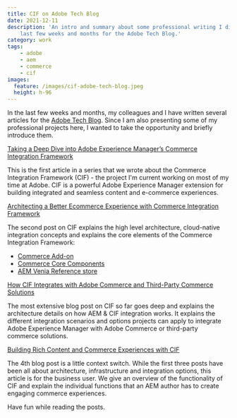 ```yaml
---
title: CIF on Adobe Tech Blog
date: 2021-12-11
description: 'An intro and summary about some professional writing I did in the
    last few weeks and months for the Adobe Tech Blog.'
category: work
tags:
    - adobe
    - aem
    - commerce
    - cif
images: 
  feature: /images/cif-adobe-tech-blog.jpeg
  height: h-96
---
```


In the last few weeks and months, my colleagues and I have written several articles for the [Adobe Tech Blog](https://medium.com/adobetech). Since I am also presenting some of my professional projects here, I wanted to take the opportunity and briefly introduce them.

[Taking a Deep Dive into Adobe Experience Manager’s Commerce Integration Framework](https://medium.com/adobetech/taking-a-deep-dive-into-adobe-experience-managers-commerce-integration-framework-631947b0a9a7)

This is the first article in a series that we wrote about the Commerce Integration Framework (CIF) - the project I'm current working on most of my time at Adobe.
CIF is a powerful Adobe Experience Manager extension for building integrated and seamless content and e-commerce experiences.

[Architecting a Better Ecommerce Experience with Commerce Integration Framework](https://medium.com/adobetech/architecting-a-better-ecommerce-experience-with-adobe-experience-managers-commerce-integration-712feef5de8)

The second post on CIF explains the high level architecture, cloud-native integration concepts and explains the core elements of the Commerce Integration Framework:

-   [Commerce Add-on](https://experienceleague.adobe.com/docs/experience-manager-cloud-service/content/content-and-commerce/home.html)
-   [Commerce Core Components](https://github.com/adobe/aem-core-cif-components)
-   [AEM Venia Reference store](https://github.com/adobe/aem-cif-guides-venia)

[How CIF Integrates with Adobe Commerce and Third-Party Commerce Solutions](https://medium.com/adobetech/how-cif-integrates-with-adobe-commerce-and-third-party-commerce-solutions-5a5efb8da2a0)

The most extensive blog post on CIF so far goes deep and explains the architecture details on how AEM & CIF integration works. It explains the different integration scenarios and options projects can apply to integrate Adobe Experience Manager with Adobe Commerce or third-party commerce solutions.

[Building Rich Content and Commerce Experiences with CIF](https://medium.com/adobetech/building-rich-content-and-commerce-experiences-with-cif-754685dc2927)

The 4th blog post is a little context switch. While the first three posts have been all about architecture, infrastructure and integration options, this article is for the business user. We give an overview of the functionality of CIF and explain the individual functions that an AEM author has to create engaging commerce experiences.

Have fun while reading the posts.
